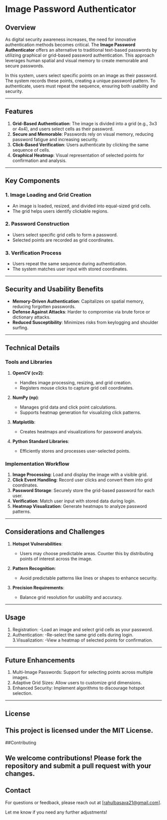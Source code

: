 # Image Password Authenticator

## Overview

As digital security awareness increases, the need for innovative authentication methods becomes critical. The **Image Password Authenticator** offers an alternative to traditional text-based passwords by utilizing graphical or grid-based password authentication. This approach leverages human spatial and visual memory to create memorable and secure passwords.

In this system, users select specific points on an image as their password. The system records these points, creating a unique password pattern. To authenticate, users must repeat the sequence, ensuring both usability and security.

---

## Features

1. **Grid-Based Authentication**: The image is divided into a grid (e.g., 3x3 or 4x4), and users select cells as their password.
2. **Secure and Memorable**: Passwords rely on visual memory, reducing password fatigue and increasing security.
3. **Click-Based Verification**: Users authenticate by clicking the same sequence of cells.
4. **Graphical Heatmap**: Visual representation of selected points for confirmation and analysis.

---

## Key Components

### 1. Image Loading and Grid Creation
- An image is loaded, resized, and divided into equal-sized grid cells.
- The grid helps users identify clickable regions.

### 2. Password Construction
- Users select specific grid cells to form a password.
- Selected points are recorded as grid coordinates.

### 3. Verification Process
- Users repeat the same sequence during authentication.
- The system matches user input with stored coordinates.

---

## Security and Usability Benefits

- **Memory-Driven Authentication**: Capitalizes on spatial memory, reducing forgotten passwords.
- **Defense Against Attacks**: Harder to compromise via brute force or dictionary attacks.
- **Reduced Susceptibility**: Minimizes risks from keylogging and shoulder surfing.

---

## Technical Details

### Tools and Libraries
1. **OpenCV (cv2)**:
   - Handles image processing, resizing, and grid creation.
   - Registers mouse clicks to capture grid cell coordinates.

2. **NumPy (np)**:
   - Manages grid data and click point calculations.
   - Supports heatmap generation for visualizing click patterns.

3. **Matplotlib**:
   - Creates heatmaps and visualizations for password analysis.

4. **Python Standard Libraries**:
   - Efficiently stores and processes user-selected points.

### Implementation Workflow
1. **Image Processing**: Load and display the image with a visible grid.
2. **Click Event Handling**: Record user clicks and convert them into grid coordinates.
3. **Password Storage**: Securely store the grid-based password for each user.
4. **Verification**: Match user input with stored data during login.
5. **Heatmap Visualization**: Generate heatmaps to analyze password patterns.

---

## Considerations and Challenges

1. **Hotspot Vulnerabilities**:
   - Users may choose predictable areas. Counter this by distributing points of interest across the image.

2. **Pattern Recognition**:
   - Avoid predictable patterns like lines or shapes to enhance security.

3. **Precision Requirements**:
   - Balance grid resolution for usability and accuracy.

---
## Usage

1. Registration:
   -Load an image and select grid cells as your password.
2. Authentication:
   -Re-select the same grid cells during login.
3.Visualization:
-View a heatmap of selected points for confirmation.

---

## Future Enhancements

1. Multi-Image Passwords: Support for selecting points across multiple images.
2. Adaptive Grid Sizes: Allow users to customize grid dimensions.
3. Enhanced Security: Implement algorithms to discourage hotspot selection.
---
## License

This project is licensed under the MIT License.
---
##Contributing

We welcome contributions! Please fork the repository and submit a pull request with your changes.
---
## Contact
For questions or feedback, please reach out at [rahulbasava21@gmail.com].


Let me know if you need any further adjustments!


